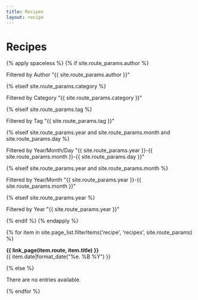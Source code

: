 ```yaml
---
title: Recipes
layout: recipe
---
```


# Recipes

{% apply spaceless %}
    {% if site.route_params.author %}
        <p>Filtered by Author "{{ site.route_params.author }}"</p>
    {% elseif site.route_params.category %}
        <p>Filtered by Category "{{ site.route_params.category }}"</p>
    {% elseif site.route_params.tag %}
        <p>Filtered by Tag "{{ site.route_params.tag }}"</p>
    {% elseif site.route_params.year and site.route_params.month and site.route_params.day %}
        <p>Filtered by Year/Month/Day "{{ site.route_params.year }}-{{ site.route_params.month }}-{{ site.route_params.day }}"</p>
    {% elseif site.route_params.year and site.route_params.month %}
        <p>Filtered by Year/Month "{{ site.route_params.year }}-{{ site.route_params.month }}"</p>
    {% elseif site.route_params.year %}
        <p>Filtered by Year "{{ site.route_params.year }}"</p>
    {% endif %}
{% endapply %}

{% for item in site.page_list.filterItems('recipe', 'recipes', site.route_params) %}
<p class="post-title"><b>{{ link_page(item.route, item.title) }}</b><br>
    {{ item.date|format_date("%e. %B %Y") }}
</p>
{% else %}
<p>There are no entries available.</p>
{% endfor %}
